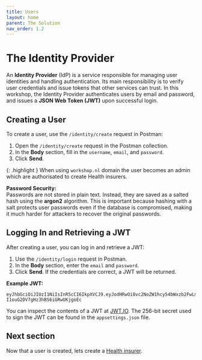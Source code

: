 ```yaml
---
title: Users
layout: home
parent: The Solution
nav_order: 1.2
---
```


# The Identity Provider

An **Identity Provider** (IdP) is a service responsible for managing user identities and handling authentication. Its main responsibility is to verify user credentials and issue tokens that other services can trust. In this workshop, the Identity Provider authenticates users by email and password, and issues a **JSON Web Token (JWT)** upon successful login.

## Creating a User

To create a user, use the `/identity/create` request in Postman:

1. Open the `/identity/create` request in the Postman collection.
2. In the **Body** section, fill in the `username`, `email`, and `password`.
3. Click **Send**.

{: .highlight }
When using `workshop.nl` domain the user becomes an admin which are authorisated to create Health insurers.

**Password Security:**  
Passwords are not stored in plain text. Instead, they are saved as a salted hash using the **argon2** algorithm. This is important because hashing with a salt protects user passwords even if the database is compromised, making it much harder for attackers to recover the original passwords.

## Logging In and Retrieving a JWT

After creating a user, you can log in and retrieve a JWT:

1. Use the `/identity/login` request in Postman.
2. In the **Body** section, enter the `email` and `password`.
3. Click **Send**. If the credentials are correct, a JWT will be returned.

**Example JWT:**
```
eyJhbGciOiJIUzI1NiIsInR5cCI6IkpXVCJ9.eyJodHRwOi8vc2NoZW1hcy54bWxzb2FwLm9yZy93cy8yMDA1LzA1L2lkZW50aXR5L2NsYWltcy9lbWFpbGFkZHJlc3MiOiJlbWFpbC5lbWFpbEBleGFtcGxlLmNvbSIsImh0dHA6Ly9zY2hlbWFzLm1pY3Jvc29mdC5jb20vd3MvMjAwOC8wNi9pZGVudGl0eS9jbGFpbXMvcm9sZSI6InVzZXIiLCJodHRwOi8vc2NoZW1hcy54bWxzb2FwLm9yZy93cy8yMDA1LzA1L2lkZW50aXR5L2NsYWltcy9uYW1laWRlbnRpZmllciI6IjIiLCJleHAiOjE3NDc4NDY5NDEsImlzcyI6ImxvY2FsaG9zdCIsImF1ZCI6IkFwaSJ9.i8gckI8JCbohip-I1ouG2DV7gHz3hBS6iGRwUKjgoEc
```

You can inspect the contents of a JWT at [JWT.IO](https://jwt.io/). The 256-bit secret used to sign the JWT can be found in the `appsettings.json` file.

## Next section
Now that a user is created, lets create a [Health insurer](HealthInsurers).